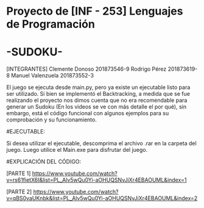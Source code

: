 
#	Proyecto de [INF - 253] Lenguajes de Programación	            #


#                           -SUDOKU-                    	      #

[INTEGRANTES]
Clemente Donoso 201873546-9 
Rodrigo Pérez 201873619-8 
Manuel Valenzuela 201873552-3

El juego se ejecuta desde main.py, pero ya existe un ejecutable listo para ser utilizado. 
Si bien se implementó el Backtracking, a medida que se fue realizando el proyecto nos dimos cuenta que no era 
recomendable para generar un Sudoku (En los videos se ve con más detalle el por qué), sin embargo, está el código 
funcional con algunos ejemplos para su comprobación y su funcionamiento.

#EJECUTABLE: 

Si desea utilizar el ejecutable, descomprima el archivo .rar en la carpeta del juego. Luego utilice el Main.exe 
para disfrutar del juego.

#EXPLICACIÓN DEL CÓDIGO:

[PARTE 1] https://www.youtube.com/watch?v=rs61fietX6I&list=PL_Alv5wQu0Yi-aOHUQSNvJiXr4EBAOUML&index=1

[PARTE 2] https://www.youtube.com/watch?v=qBS0vaUKnbk&list=PL_Alv5wQu0Yi-aOHUQSNvJiXr4EBAOUML&index=2

